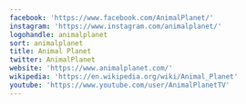 ```yaml
---
facebook: 'https://www.facebook.com/AnimalPlanet/'
instagram: 'https://www.instagram.com/animalplanet/'
logohandle: animalplanet
sort: animalplanet
title: Animal Planet
twitter: AnimalPlanet
website: 'https://www.animalplanet.com/'
wikipedia: 'https://en.wikipedia.org/wiki/Animal_Planet'
youtube: 'https://www.youtube.com/user/AnimalPlanetTV'
---
```

